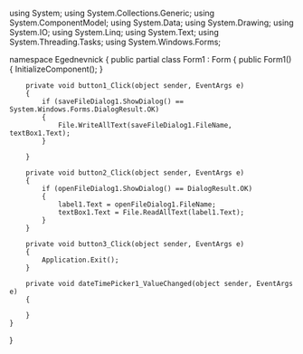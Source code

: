 using System;
using System.Collections.Generic;
using System.ComponentModel;
using System.Data;
using System.Drawing;
using System.IO;
using System.Linq;
using System.Text;
using System.Threading.Tasks;
using System.Windows.Forms;

namespace Egednevnick
{
    public partial class Form1 : Form
    {
        public Form1()
        {
            InitializeComponent();
        }

        private void button1_Click(object sender, EventArgs e)
        {
            if (saveFileDialog1.ShowDialog() == System.Windows.Forms.DialogResult.OK)
            {
                File.WriteAllText(saveFileDialog1.FileName, textBox1.Text);
            }

        }

        private void button2_Click(object sender, EventArgs e)
        {
            if (openFileDialog1.ShowDialog() == DialogResult.OK)
            {
                label1.Text = openFileDialog1.FileName;
                textBox1.Text = File.ReadAllText(label1.Text);
            }
        }

        private void button3_Click(object sender, EventArgs e)
        {
            Application.Exit();
        }

        private void dateTimePicker1_ValueChanged(object sender, EventArgs e)
        {

        }
    }
}
